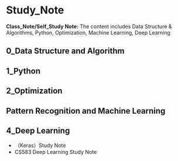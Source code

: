 # Study_Note
**Class_Note/Self_Study Note:** The content includes Data Structure &amp; Algorithms, Python, Optimization, Machine Learning, Deep Learning

## 0_Data Structure and Algorithm

## 1_Python

## 2_Optimization

## Pattern Recognition and Machine Learning

## 4_Deep Learning

* <Deep Learning with Python>（Keras）Study Note
* CS583 Deep Learning Study Note 
